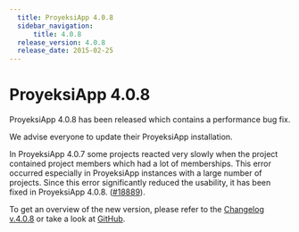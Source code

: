 ```yaml
---
  title: ProyeksiApp 4.0.8
  sidebar_navigation:
      title: 4.0.8
  release_version: 4.0.8
  release_date: 2015-02-25
---
```



# ProyeksiApp 4.0.8

ProyeksiApp 4.0.8 has been released which contains a performance bug
fix.

We advise everyone to update their ProyeksiApp installation.

In ProyeksiApp 4.0.7 some projects reacted very slowly when the project
contained project members which had a lot of memberships. This error
occurred especially in ProyeksiApp instances with a large number of
projects. Since this error significantly reduced the usability, it has
been fixed in ProyeksiApp 4.0.8.
([\#18889](https://community.openproject.org/work_packages/18889 "#18889")).

To get an overview of the new version, please refer to the [Changelog
v.4.0.8](https://community.openproject.org/versions/615 "Changelog v.4.0.8")
or take a look at
[GitHub](https://github.com/opf/openproject/tree/v4.0.8 "GitHub ProyeksiApp 4.0.8").


